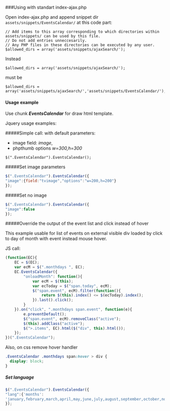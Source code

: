 ###Using with standart index-ajax.php

Open index-ajax.php and append snippet dir `assets/snippets/EventsCalendar/` at this code part:
```
// Add items to this array corresponding to which directories within assets/snippets/ can be used by this file.
// Do not add entries unneccesarily.
// Any PHP files in these directories can be executed by any user.
$allowed_dirs = array('assets/snippets/ajaxSearch/'); 
```
Instead 
```
$allowed_dirs = array('assets/snippets/ajaxSearch/');
```
must be
```
$allowed_dirs = array('assets/snippets/ajaxSearch/','assets/snippets/EventsCalendar/');
```

#### Usage example

Use chunk ***EventsCalendar*** for draw html template.

Jquery usage examples:

#####Simple call:
with default parameters: 
 - image field: *image*,
 - phpthumb options *w=300,h=300*

``` 
$(".EventsCalendar").EventsCalendar();
```

#####Set image parameters

```javascript
$(".EventsCalendar").EventsCalendar({
"image":{field:"tvimage","options":"w=200,h=200"}
});
```

#####Set no image

```javascript 
$(".EventsCalendar").EventsCalendar({
"image":false
});
```

#####Override the output of the event list and click instead of hover

This example usable for list of events on external visible div loaded by click to day of month with event instead mouse hover.

JS call:
```javascript
(function(EC){
	EC = $(EC);
	var ecM = $(".monthdays ", EC);
	EC.EventsCalendar({
		"onloadMonth": function(){
			var ecM = $(this);
			var ecToday = $("span.today", ecM);
			$("span.event", ecM).filter(function(){
				return $(this).index() <= $(ecToday).index();
			}).last().click();
		}
	}).on("click", ".monthdays span.event", function(e){
		e.preventDefault();
		$("span.event", ecM).removeClass("active");
		$(this).addClass("active");
		$(">.items", EC).html($("div", this).html());
	});
})(".EventsCalendar");

```

Also, on css remove hover handler

```css
.EventsCalendar .monthdays span:hover > div {
  display: block;
}
```

##### Set language

```javascript
$(".EventsCalendar").EventsCalendar({
"lang":{'months':
'january,february,march,april,may,june,july,august,september,october,november,december'.split(",")}
});

```